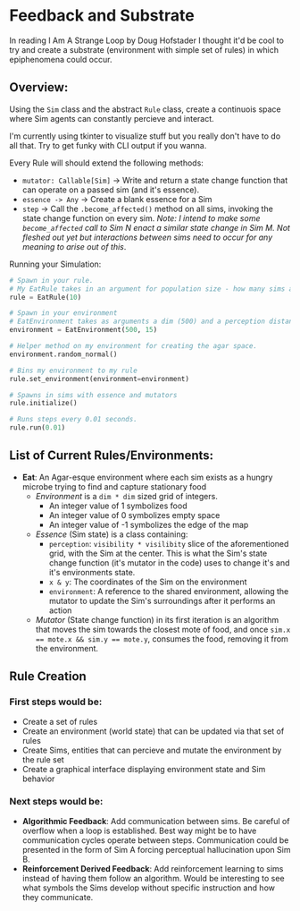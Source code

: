 # Feedback and Substrate

In reading I Am A Strange Loop by Doug Hofstader I thought it'd be cool to try and create a substrate (environment with simple set of rules) in which epiphenomena could occur. 

## Overview:  

Using the `Sim` class and the abstract `Rule` class, create a continuois space where Sim agents can constantly percieve and interact.

I'm currently using tkinter to visualize stuff but you really don't have to do all that. Try to get funky with CLI output if you wanna.

Every Rule will should extend the following methods:
  - `mutator: Callable[Sim]` -> Write and return a state change function that can operate on a passed sim (and it's essence).
  - `essence -> Any` -> Create a blank essence for a Sim
  - `step` -> Call the `.become_affected()` method on all sims, invoking the state change function on every sim. _Note: I intend to make some `become_affected` call to Sim N enact a similar state change in Sim M. Not fleshed out yet but interactions between sims need to occur for any meaning to arise out of this_.

Running your Simulation:  

```python
# Spawn in your rule.
# My EatRule takes in an argument for population size - how many sims are spawned
rule = EatRule(10)

# Spawn in your environment
# EatEnvironment takes as arguments a dim (500) and a perception distance - eg how much agar space the Sim can see in every direction
environment = EatEnvironment(500, 15)

# Helper method on my environment for creating the agar space.
environment.random_normal()

# Bins my environment to my rule
rule.set_environment(environment=environment)

# Spawns in sims with essence and mutators
rule.initialize()

# Runs steps every 0.01 seconds.
rule.run(0.01)
```
  

## List of Current Rules/Environments:
  - **Eat**: An Agar-esque environment where each sim exists as a hungry microbe trying to find and capture stationary food
    - _Environment_ is a `dim * dim` sized grid of integers.
      - An integer value of 1 symbolizes food
      - An integer value of 0 symbolizes empty space
      - An integer value of -1 symbolizes the edge of the map
    - _Essence_ (Sim state) is a class containing:
      - `perception`: `visibility * visilibity` slice of the aforementioned grid, with the Sim at the center. This is what the Sim's state change function (it's mutator in the code) uses to change it's and it's environments state.
      - `x & y`: The coordinates of the Sim on the environment
      - `environment`: A reference to the shared environment, allowing the mutator to update the Sim's surroundings after it performs an action
    - _Mutator_ (State change function) in its first iteration is an algorithm that moves the sim towards the closest mote of food, and once `sim.x == mote.x && sim.y == mote.y`, consumes the food, removing it from the environment.

## Rule Creation

### First steps would be:  
 - Create a set of rules
 - Create an environment (world state) that can be updated via that set of rules
 - Create Sims, entities that can percieve and mutate the environment by the rule set
 - Create a graphical interface displaying environment state and Sim behavior

### Next steps would be:  
 - **Algorithmic Feedback**: Add communication between sims. Be careful of overflow when a loop is established. Best way might be to have communication cycles operate between steps. Communication could be presented in the form of Sim A forcing perceptual hallucination upon Sim B. 
 - **Reinforcement Derived Feedback**: Add reinforcement learning to sims instead of having them follow an algorithm. Would be interesting to see what symbols the Sims develop without specific instruction and how they communicate.